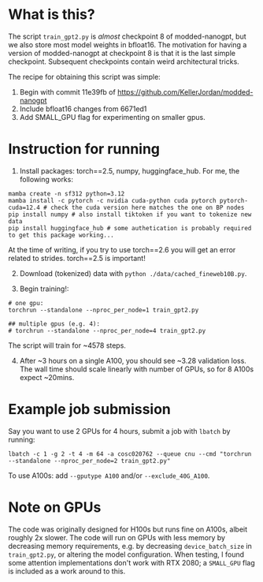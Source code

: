 # What is this?

The script `train_gpt2.py` is _almost_ checkpoint 8 of modded-nanogpt, but we
also store most model weights in bfloat16. The motivation for having a version
of modded-nanogpt at checkpoint 8 is that it is the last simple checkpoint.
Subsequent checkpoints contain weird architectural tricks.

The recipe for obtaining this script was simple:

1. Begin with commit 11e39fb of https://github.com/KellerJordan/modded-nanogpt
2. Include bfloat16 changes from 6671ed1
3. Add SMALL_GPU flag for experimenting on smaller gpus.


# Instruction for running

1. Install packages: torch==2.5, numpy, huggingface_hub. For me, the following
works:

```
mamba create -n sf312 python=3.12
mamba install -c pytorch -c nvidia cuda-python cuda pytorch pytorch-cuda=12.4 # check the cuda version here matches the one on BP nodes
pip install numpy # also install tiktoken if you want to tokenize new data
pip install huggingface_hub # some authetication is probably required to get this package working...
```

At the time of writing, if you try to use torch==2.6 you will get an error
related to strides. torch==2.5 is important!

2. Download (tokenized) data with `python ./data/cached_fineweb10B.py`.

3. Begin training!:

```
# one gpu:
torchrun --standalone --nproc_per_node=1 train_gpt2.py

## multiple gpus (e.g. 4):
# torchrun --standalone --nproc_per_node=4 train_gpt2.py
```

The script will train for ~4578 steps.

4. After ~3 hours on a single A100, you should see ~3.28 validation loss. The
wall time should scale linearly with number of GPUs, so for 8 A100s expect
~20mins.

# Example job submission

Say you want to use 2 GPUs for 4 hours, submit a job with `lbatch` by running:

```
lbatch -c 1 -g 2 -t 4 -m 64 -a cosc020762 --queue cnu --cmd "torchrun --standalone --nproc_per_node=2 train_gpt2.py"
```

To use A100s: add `--gputype A100` and/or `--exclude_40G_A100`.

# Note on GPUs

The code was originally designed for H100s but runs fine on A100s, albeit
roughly 2x slower. The code will run on GPUs with less memory by decreasing
memory requirements, e.g. by decreasing `device_batch_size` in `train_gpt2.py`,
or altering the model configuration. When testing, I found some attention
implementations don't work with RTX 2080; a `SMALL_GPU` flag is included as a
work around to this.